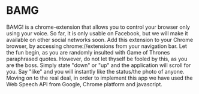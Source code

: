 BAMG
====

BAMG! is a chrome-extension that allows you to control your browser only using your voice. So far, it is only usable on Facebook, but we will make it available on other social networks soon. Add this extension to your Chrome browser, by accessing chrome://extensions from your navigation bar. Let the fun begin, as you are randomly insulted with Game of Thrones paraphrased quotes. However, do not let thyself be fooled by this, as you are the boss. Simply state "down" or "up" and the application will scroll for you. Say "like" and you will instantly like the status/the photo of anyone. Moving on to the real deal, in order to implement this app we have used the Web Speech API from Google, Chrome platform and javascript.
